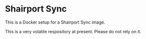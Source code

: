 # Shairport Sync

This is a Docker setup for a Shairport Sync image.

This is a very volatile respository at present. Please do not rely on it.
